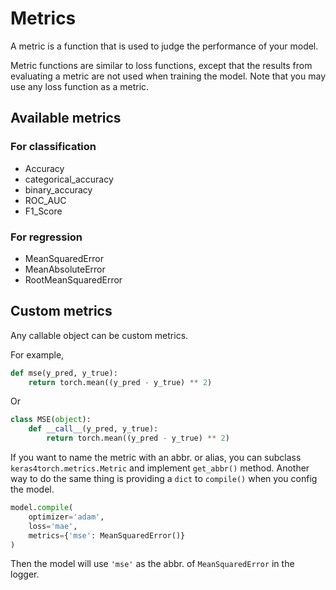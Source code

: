 # Metrics

A metric is a function that is used to judge the performance of your model.

Metric functions are similar to loss functions, except that the results from evaluating a metric are not used when training the model. Note that you may use any loss function as a metric.



## Available metrics

### For classification

+ Accuracy
+ categorical_accuracy
+ binary_accuracy
+ ROC_AUC
+ F1_Score

### For regression

+ MeanSquaredError
+ MeanAbsoluteError
+ RootMeanSquaredError



## Custom metrics

Any callable object can be custom metrics.

For example,

```python
def mse(y_pred, y_true):
    return torch.mean((y_pred - y_true) ** 2)
```

Or

```python
class MSE(object):
    def __call__(y_pred, y_true):
        return torch.mean((y_pred - y_true) ** 2)
```



If you want to name the metric with an abbr. or alias, you can subclass `keras4torch.metrics.Metric` and implement `get_abbr()` method. Another way to do the same thing is providing a `dict` to `compile()` when you config the model.

```python
model.compile(
    optimizer='adam',
    loss='mae',
    metrics={'mse': MeanSquaredError()}
)
```

Then the model will use `'mse'` as the abbr. of `MeanSquaredError` in the logger.

